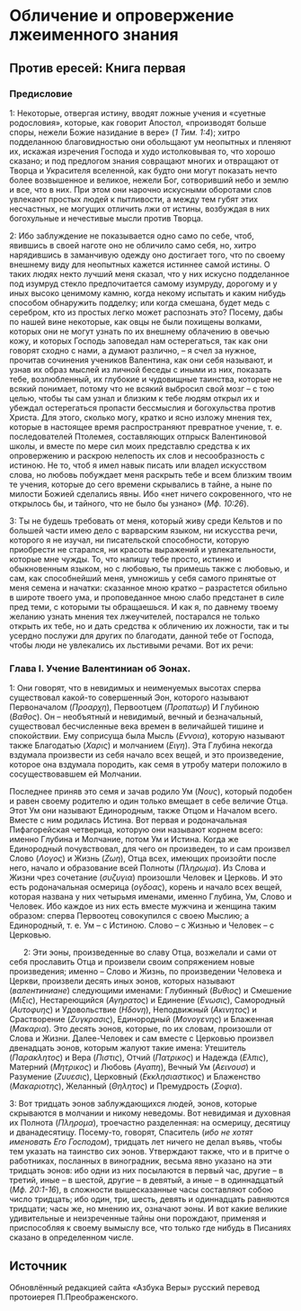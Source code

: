 # Обличение и опровержение лжеименного знания 

## Против ересей: Книга первая 

### Предисловие


1: Некоторые, отвергая истину, вводят ложные учения и «суетные родословия», которые, как говорит Апостол, «производят больше споры, нежели Божие назидание в вере» (*1 Тим. 1:4*); хитро подделанною благовидностью они обольщают ум неопытных и пленяют их, искажая изречения Господа и худо истолковывая то, что хорошо сказано; и под предлогом знания совращают многих и отвращают от Творца и Украсителя вселенной, как будто они могут показать нечто более возвышенное и великое, нежели Бог, сотворивший небо и землю и все, что в них. При этом они нарочно искусными оборотами слов увлекают простых людей к пытливости, а между тем губят этих несчастных, не могущих отличить лжи от истины, возбуждая в них богохульные и нечестивые мысли против Творца.
   

2: Ибо заблуждение не показывается одно само по себе, чтоб, явившись в своей наготе оно не обличило само себя, но, хитро нарядившись в заманчивую одежду оно достигает того, что по своему внешнему виду для неопытных кажется истиннее самой истины. О таких людях некто лучший меня сказал, что у них искусно подделанное под изумруд стекло предпочитается самому изумруду, дорогому и у иных высоко ценимому камню, когда некому испытать и каким нибудь способом обнаружить подделку; или когда смешана, будет медь с серебром, кто из простых легко может распознать это? Посему, дабы по нашей вине некоторые, как овцы не были похищены волками, которых они не могут узнать по их внешнему облачению в овечью кожу, и которых Господь заповедал нам остерегаться, так как они говорят сходно с нами, а думают различно, – я счел за нужное, прочитав сочинения учеников Валентина, как они себя называют, и узнав их образ мыслей из личной беседы с иными из них, показать тебе, возлюбленный, их глубокие и чудовищные таинства, которые не всякий понимает, потому что не всякий выбросил свой мозг – с тою целью, чтобы ты сам узнал и близким к тебе людям открыл их и убеждал остерегаться пропасти бессмыслия и богохульства против Христа. Для этого, сколько могу, кратко и ясно изложу мнения тех, которые в настоящее время распространяют превратное учение, т. е. последователей Птолемея, составляющих отпрыск Валентиновой школы, и вместе по мере сил моих представлю средства к их опровержению и раскрою нелепость их слов и несообразность с истиною. Не то, чтоб я имел навык писать или владел искусством слова, но любовь побуждает меня раскрыть тебе и всем близким твоим те учения, которые до сего времени скрывались в тайне, а ныне по милости Божией сделались явны. Ибо «нет ничего сокровенного, что не открылось бы, и тайного, что не было бы узнано» (*Мф. 10:26*).
   

3: Ты не будешь требовать от меня, который живу среди Кельтов и по большей части имею дело с варварским языком, ни искусства речи, которого я не изучал, ни писательской способности, которую приобрести не старался, ни красоты выражений и увлекательности, которые мне чужды. То, что напишу тебе просто, истинно и обыкновенным языком, но с любовью, ты примешь также с любовью, и сам, как способнейший меня, умножишь у себя самого принятые от меня семена и начатки: сказанное мною кратко – разрастется обильно в широте твоего ума, и проповеданное мною слабо предстанет в силе пред теми, с которыми ты обращаешься. И как я, по давнему твоему желанию узнать мнения тех лжеучителей, постарался не только открыть их тебе, но и дать средства к обличению их ложности, так и ты усердно послужи для других по благодати, данной тебе от Господа, чтобы люди не увлекались их льстивыми речами. Вот их речи:

### Глава I. Учение Валентиниан об Эонах.


1: Они говорят, что в невидимых и неименуемых высотах сперва существовал какой-то совершенный Эон, которого называют Первоначалом (*Προαρχη*), Первоотцем (*Προπατωρ*) И Глубиною (*Βαθος*). Он – необъятный и невидимый, вечный и безначальный, существовал бесчисленные века времен в величайшей тишине и спокойствии. Ему соприсуща была Мысль (*Εννοια*), которую называют также Благодатью (*Χαρις*) и молчанием (*Ειγη*). Эта Глубина некогда вздумала произвести из себя начало всех вещей, и это произведение, которое она вздумала породить, как семя в утробу матери положило в сосуществовавшем ей Молчании.  

Последнее приняв это семя и зачав родило Ум (*Νους*), который подобен и равен своему родителю и один только вмещает в себе величие Отца. Этот Ум они называют Единородным, также Отцом и Началом всего. Вместе с ним родилась Истина. Вот первая и родоначальная Пифагорейская четверица, которую они называют корнем всего: именно Глубина и Молчание, потом Ум и Истина. Когда же Единородный почувствовал, для чего он произведен, то и сам произвел Слово (*Λογος*) и Жизнь (*Ζωη*), Отца всех, имеющих произойти после него, начало и образование всей Полноты (*Πληρωμα*). Из Слова и Жизни чрез сочетание (*συζυγια*) произошли Человек и Церковь. И это есть родоначальная осмерица (*ογδοας*), корень и начало всех вещей, которая названа у них четырьмя именами, именно Глубина, Ум, Слово и Человек. Ибо каждое из них есть вместе мужчина и женщина таким образом: сперва Первоотец совокупился с своею Мыслию; а Единородный, т. е. Ум – с Истиною. Слово – с Жизнью и Человек – с Церковью.

   
2: Эти эоны, произведенные во славу Отца, возжелали и сами от себя прославить Отца и произвели своим сопряжением новые произведения; именно – Слово и Жизнь, по произведении Человека и Церкви, произвели десять иных эонов, которых называют (*валентиниане*) следующими именами: Глубинный (*Βυθιος*) и Смешение (*Μιξις*), Нестареющийся (*Αγηρατος*) и Единение (*Ενωσις*), Самородный (*Αυτοφυης*) и Удовольствие (*Ηδονη*), Неподвижный (*Ακινητος*) и Срастворение (*Ζυγκρασις*), Единородный (*Μονογενης*) и Блаженная (*Μακαρια*). Это десять эонов, которые, по их словам, произошли от Слова и Жизни. Далее-Человек и сам вместе с Церковью произвел двенадцать эонов, которым жалуют такие имена: Утешитель (*Παρακλητος*) и Вера (*Πιστις*), Отчий (*Πατρικος*) и Надежда (*Ελπις*), Матерний (*Μητρικος*) и Любовь (*Αγαπη*), Вечный Ум (*Αεινουσ*) и Разумение (*Ζυυεσις*), Церковный (*Εκκλησιαστικος*) и Блаженство (*Μακαριοτης*), Желанный (*Θηλητος*) и Премудрость (*Σοφια*).
   

3: Вот тридцать эонов заблуждающихся людей, эонов, которые скрываются в молчании и никому неведомы. Вот невидимая и духовная их Полнота (*Πληρομα*), троечастно разделенная: на осмерицу, десятицу и дванадесятицу. Посему-то, говорят, Спаситель (*ибо не хотят именовать Его Господом*), тридцать лет ничего не делал въявь, чтобы тем указать на таинство сих эонов. Утверждают также, что и в притче о работниках, посланных в виноградник, весьма явно указано на эти тридцать эонов: ибо одни из них посылаются в первый час, другие – в третий, иные – в шестой, другие – в девятый, а иные – в одиннадцатый (*Мф. 20:1-16*), в сложности вышесказанные часы составляют собою число тридцать; ибо один, три, шесть, девять и одиннадцать равняются тридцати; часы же, но мнению их, означают эоны. И вот какие великие удивительные и неизреченные тайны они порождают, применяя и приспособляя к своему вымыслу все, что только где нибудь в Писаниях сказано в определенном числе.


## Источник

Обновлённый редакцией сайта «Азбука Веры» русский перевод протоиерея П.Преображенского.

